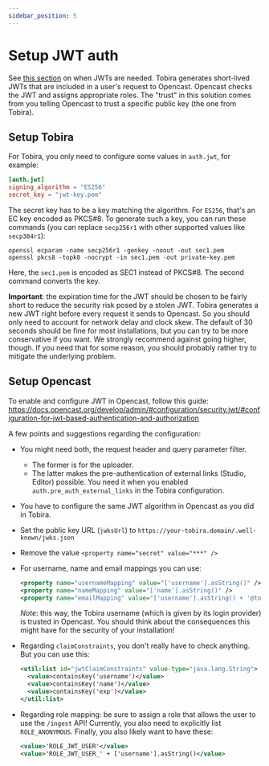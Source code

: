 ```yaml
---
sidebar_position: 5
---
```


# Setup JWT auth

See [this section](../auth#cross-auth-users-against-opencast) on when JWTs are needed.
Tobira generates short-lived JWTs that are included in a user's request to Opencast.
Opencast checks the JWT and assigns appropriate roles.
The "trust" in this solution comes from you telling Opencast to trust a specific public key (the one from Tobira).


## Setup Tobira

For Tobira, you only need to configure some values in `auth.jwt`, for example:

```toml
[auth.jwt]
signing_algorithm = "ES256"
secret_key = "jwt-key.pem"
```

The secret key has to be a key matching the algorithm.
For `ES256`, that's an EC key encoded as PKCS#8.
To generate such a key, you can run these commands (you can replace `secp256r1` with other supported values like `secp384r1`):

```
openssl ecparam -name secp256r1 -genkey -noout -out sec1.pem
openssl pkcs8 -topk8 -nocrypt -in sec1.pem -out private-key.pem
```

Here, the `sec1.pem` is encoded as SEC1 instead of PKCS#8. The second command converts the key.

**Important**: the expiration time for the JWT should be chosen to be fairly short to reduce the security risk posed by a stolen JWT.
Tobira generates a new JWT right before every request it sends to Opencast.
So you should only need to account for network delay and clock skew.
The default of 30 seconds should be fine for most installations,
but you can try to be more conservative if you want.
We strongly recommend against going higher, though. If you need that for some reason,
you should probably rather try to mitigate the underlying problem.


## Setup Opencast

To enable and configure JWT in Opencast, follow this guide:
https://docs.opencast.org/develop/admin/#configuration/security.jwt/#configuration-for-jwt-based-authentication-and-authorization

A few points and suggestions regarding the configuration:

- You might need both, the request header and query parameter filter.
  - The former is for the uploader.
  - The latter makes the pre-authentication of external links (Studio, Editor) possible.
    You need it when you enabled `auth.pre_auth_external_links` in the Tobira configuration.

- You have to configure the same JWT algorithm in Opencast as you did in Tobira.

- Set the public key URL (`jwksUrl`) to `https://your-tobira.domain/.well-known/jwks.json`

- Remove the value `<property name="secret" value="***" />`

- For username, name and email mappings you can use:
  ```xml
  <property name="usernameMapping" value="['username'].asString()" />
  <property name="nameMapping" value="['name'].asString()" />
  <property name="emailMapping" value="['username'].asString() + '@tobira.invalid'" />
  ```
  *Note*: this way, the Tobira username (which is given by its login provider) is trusted in Opencast.
You should think about the consequences this might have for the security of your installation!

- Regarding `claimConstraints`, you don't really have to check anything. But you can use this:
  ```xml
  <util:list id="jwtClaimConstraints" value-type="java.lang.String">
    <value>containsKey('username')</value>
    <value>containsKey('name')</value>
    <value>containsKey('exp')</value>
  </util:list>
  ```

- Regarding role mapping: be sure to assign a role that allows the user to use the `/ingest` API!
  Currently, you also need to explicitly list `ROLE_ANONYMOUS`.
  Finally, you also likely want to have these:
  ```xml
  <value>'ROLE_JWT_USER'</value>
  <value>'ROLE_JWT_USER_' + ['username'].asString()</value>
  ```
